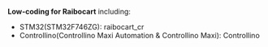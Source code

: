 **Low-coding for Raibocart**
including:
* STM32(STM32F746ZG): raibocart_cr
* Controllino(Controllino Maxi Automation & Controllino Maxi): Controllino
